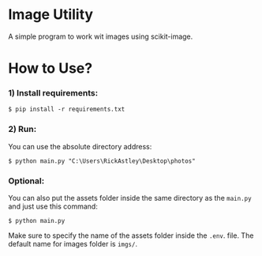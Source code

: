 # Image Utility
A simple program to work wit images using scikit-image.

# How to Use?

### 1) Install requirements:
```
$ pip install -r requirements.txt
```

### 2) Run:
You can use the absolute directory address:
```
$ python main.py "C:\Users\RickAstley\Desktop\photos"
```
### Optional:
You can also put the assets folder inside the same directory as the `main.py` and just use this command:
```
$ python main.py
```
Make sure to specify the name of the assets folder inside the `.env`. file. The default name for images folder is `imgs/`.